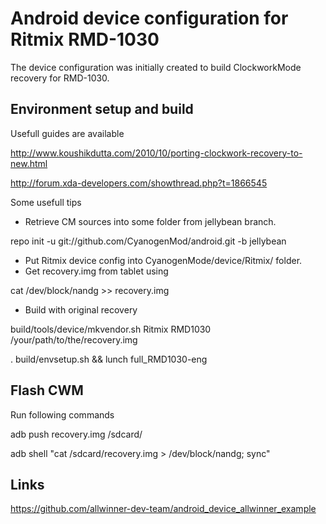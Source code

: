 Android device configuration for Ritmix RMD-1030
================================

The device configuration was initially created to build ClockworkMode recovery for RMD-1030.

Environment setup and build
-----------------

Usefull guides are available

http://www.koushikdutta.com/2010/10/porting-clockwork-recovery-to-new.html

http://forum.xda-developers.com/showthread.php?t=1866545

Some usefull tips

* Retrieve CM sources into some folder from jellybean branch.

repo init -u git://github.com/CyanogenMod/android.git -b jellybean

* Put Ritmix device config into CyanogenMode/device/Ritmix/ folder.
* Get recovery.img from tablet using

cat /dev/block/nandg >> recovery.img

* Build with original recovery

build/tools/device/mkvendor.sh Ritmix RMD1030 /your/path/to/the/recovery.img

. build/envsetup.sh && lunch full_RMD1030-eng


Flash CWM
---------

Run following commands

adb push recovery.img /sdcard/

adb shell "cat /sdcard/recovery.img > /dev/block/nandg; sync"

Links
-----

https://github.com/allwinner-dev-team/android_device_allwinner_example




